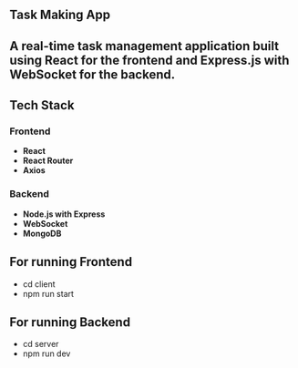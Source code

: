 ## Task Making App ##

## A real-time task management application built using React for the frontend and Express.js with WebSocket for the backend.




## Tech Stack

### Frontend
- **React**  
- **React Router**  
- **Axios**  


### Backend
- **Node.js with Express**  
- **WebSocket** 
- **MongoDB** 

## For running Frontend
* cd client 
 * npm run start 

## For running Backend
* cd server 
 * npm run dev 
